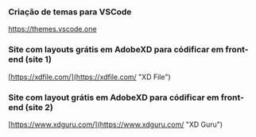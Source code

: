 ### Criação de temas para VSCode

https://themes.vscode.one

### Site com layouts grátis em AdobeXD para códificar em front-end (site 1)

[https://xdfile.com/](https://xdfile.com/ "XD File")

### Site com layout grátis em AdobeXD para códificar em front-end (site 2)

[https://www.xdguru.com/](https://www.xdguru.com/ "XD Guru")
